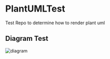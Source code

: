 # PlantUMLTest
Test Repo to determine how to render plant uml

## Diagram Test
![diagram](http://www.plantuml.com/plantuml/proxy?src=https://github.com/Sandlerdev/PlantUMLTest/blob/master/PlantUML.txt)
